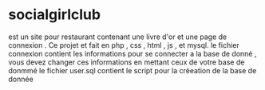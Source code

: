 #  socialgirlclub 
est un site pour restaurant contenant une livre d'or et une page de connexion .
Ce projet et fait en php , css , html , js , et mysql.
le fichier connexion contient les informations pour se connecter a la base de donné , vous devez changer ces informations en mettant ceux de votre base de donmmé 
le fichier user.sql contient le script pour la créeation de la base de donnée 

